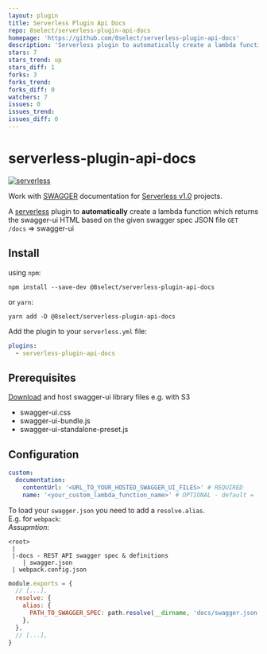 ```yaml
---
layout: plugin
title: Serverless Plugin Api Docs
repo: 8select/serverless-plugin-api-docs
homepage: 'https://github.com/8select/serverless-plugin-api-docs'
description: 'Serverless plugin to automatically create a lambda function which returns Swagger-UI HTML API Documentation Page based on the given swagger spec JSON file.'
stars: 7
stars_trend: up
stars_diff: 1
forks: 3
forks_trend: 
forks_diff: 0
watchers: 7
issues: 0
issues_trend: 
issues_diff: 0
---
```



# serverless-plugin-api-docs

[![serverless](http://public.serverless.com/badges/v3.svg)](http://www.serverless.com)

Work with [SWAGGER](https://swagger.io/docs/specification) documentation for [Serverless v1.0](https://serverless.com/)
projects.

A [serverless](http://www.serverless.com) plugin to **automatically** create a lambda function which returns the
swagger-ui HTML based on the given swagger spec JSON file `GET /docs` => swagger-ui

## Install

using `npm`:

```
npm install --save-dev @8select/serverless-plugin-api-docs
```

or `yarn`:

```
yarn add -D @8select/serverless-plugin-api-docs
```

Add the plugin to your `serverless.yml` file:

```yaml
plugins:
  - serverless-plugin-api-docs
```

## Prerequisites

[Download](https://swagger.io/swagger-ui/) and host swagger-ui library files e.g. with S3

* swagger-ui.css
* swagger-ui-bundle.js
* swagger-ui-standalone-preset.js

## Configuration

```yaml
custom:
  documentation:
    contentUrl: '<URL_TO_YOUR_HOSTED_SWAGGER_UI_FILES>' # REQUIRED
    name: '<your_custom_lambda_function_name>' # OPTIONAL - default = 'docs'
```

To load your `swagger.json` you need to add a `resolve.alias`.  
E.g. for `webpack`:  
_Assupmtion_:

```
<root>
 |
 |-docs - REST API swagger spec & definitions
    | swagger.json
 | webpack.config.json
```

```js
module.exports = {
  // [...],
  resolve: {
    alias: {
      PATH_TO_SWAGGER_SPEC: path.resolve(__dirname, 'docs/swagger.json'),
    },
  },
  // [...],
}
```
